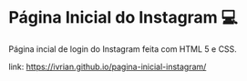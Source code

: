 # Página Inicial do Instagram 💻

Página incial de login do Instagram feita com HTML 5 e CSS.

link: https://ivrian.github.io/pagina-inicial-instagram/
